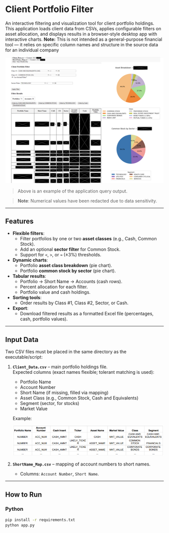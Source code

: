 # Client Portfolio Filter

An interactive filtering and visualization tool for client portfolio holdings.  
This application loads client data from CSVs, applies configurable filters on asset allocation, and displays results in a browser-style desktop app with interactive charts.
**Note:** This is not intended as a general-purpose financial tool — it relies on specific column names and structure in the source data for an individual company

![Screenshot](<./Example Application Query Output.png>)

> Above is an example of the application query output.

> **Note**: Numerical values have been redacted due to data sensitivity.
---

## Features
- **Flexible filters**:
  - Filter portfolios by one or two **asset classes** (e.g., Cash, Common Stock).  
  - Add an optional **sector filter** for Common Stock.  
  - Support for `<`, `>`, or `≈` (±3%) thresholds.  
- **Dynamic charts**:
  - Portfolio **asset class breakdown** (pie chart).  
  - Portfolio **common stock by sector** (pie chart).  
- **Tabular results**:
  - Portfolio → Short Name → Accounts (cash rows).  
  - Percent allocation for each filter.  
  - Portfolio value and cash holdings.  
- **Sorting tools**:
  - Order results by Class #1, Class #2, Sector, or Cash.  
- **Export**:
  - Download filtered results as a formatted Excel file (percentages, cash, portfolio values).

---

## Input Data

Two CSV files must be placed in the same directory as the executable/script:

1. **`Client_Data.csv`** – main portfolio holdings file.  
   Expected columns (exact names flexible; tolerant matching is used):
   - Portfolio Name  
   - Account Number  
   - Short Name (if missing, filled via mapping)  
   - Asset Class (e.g., Common Stock, Cash and Equivalents)  
   - Segment (sector, for stocks)  
   - Market Value  

   Example:

   ![Screenshot](<./Client Data Format Example.png>)

2. **`ShortName_Map.csv`** – mapping of account numbers to short names.  
   - Columns: `Account Number`, `Short Name`.

---

## How to Run

### Python
```bash
pip install -r requirements.txt
python app.py
```










